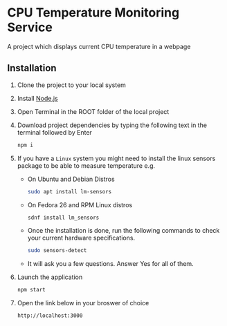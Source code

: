 # CPU Temperature Monitoring Service

A project which displays current CPU temperature in a webpage

## Installation

1. Clone the project to your local system
   
2. Install [Node.js](https://nodejs.org/en/download/)
   
3. Open Terminal in the ROOT folder of the local project

4. Download project dependencies by typing the following text in the terminal followed by Enter
    ```bash
    npm i
    ```
5. If you have a ```Linux``` system you might need to install the linux sensors package to be able to measure temperature e.g.
   * On Ubuntu and Debian Distros
        ```bash
        sudo apt install lm-sensors
        ```
   * On Fedora 26 and RPM Linux distros
        ```bash
        sdnf install lm_sensors
        ```
   * Once the installation is done, run the following commands to check your current hardware specifications.
        ```bash
        sudo sensors-detect
        ```
    * It will ask you a few questions. Answer Yes for all of them.
6. Launch the application
    ```bash
    npm start
    ```
7. Open the link below in your broswer of choice
    ```bash
    http://localhost:3000
    ```